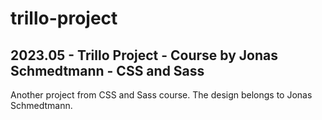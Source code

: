# trillo-project
## 2023.05 - Trillo Project - Course by Jonas Schmedtmann - CSS and Sass
Another project from CSS and Sass course. The design belongs to Jonas Schmedtmann.
